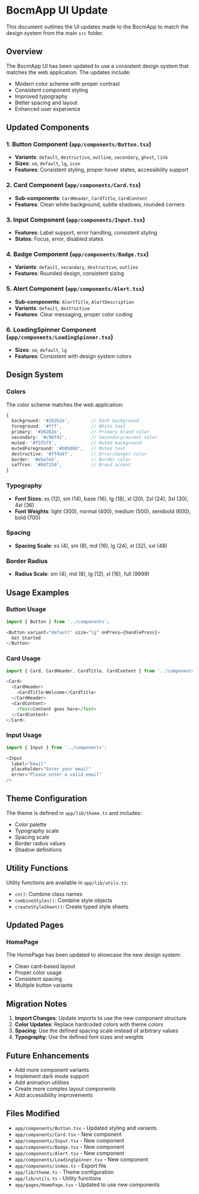 # BocmApp UI Update

This document outlines the UI updates made to the BocmApp to match the design system from the main `src` folder.

## Overview

The BocmApp UI has been updated to use a consistent design system that matches the web application. The updates include:

- Modern color scheme with proper contrast
- Consistent component styling
- Improved typography
- Better spacing and layout
- Enhanced user experience

## Updated Components

### 1. Button Component (`app/components/Button.tsx`)
- **Variants**: `default`, `destructive`, `outline`, `secondary`, `ghost`, `link`
- **Sizes**: `sm`, `default`, `lg`, `icon`
- **Features**: Consistent styling, proper hover states, accessibility support

### 2. Card Component (`app/components/Card.tsx`)
- **Sub-components**: `CardHeader`, `CardTitle`, `CardContent`
- **Features**: Clean white background, subtle shadows, rounded corners

### 3. Input Component (`app/components/Input.tsx`)
- **Features**: Label support, error handling, consistent styling
- **States**: Focus, error, disabled states

### 4. Badge Component (`app/components/Badge.tsx`)
- **Variants**: `default`, `secondary`, `destructive`, `outline`
- **Features**: Rounded design, consistent sizing

### 5. Alert Component (`app/components/Alert.tsx`)
- **Sub-components**: `AlertTitle`, `AlertDescription`
- **Variants**: `default`, `destructive`
- **Features**: Clear messaging, proper color coding

### 6. LoadingSpinner Component (`app/components/LoadingSpinner.tsx`)
- **Sizes**: `sm`, `default`, `lg`
- **Features**: Consistent with design system colors

## Design System

### Colors
The color scheme matches the web application:

```typescript
{
  background: '#262b2e',        // Dark background
  foreground: '#fff',           // White text
  primary: '#262b2e',           // Primary brand color
  secondary: '#c98f42',         // Secondary/accent color
  muted: '#f5f5f5',             // Muted background
  mutedForeground: '#b0b0b0',   // Muted text
  destructive: '#ff4d4f',       // Error/danger color
  border: '#e5e7eb',            // Border color
  saffron: '#8d7250',           // Brand accent
}
```

### Typography
- **Font Sizes**: xs (12), sm (14), base (16), lg (18), xl (20), 2xl (24), 3xl (30), 4xl (36)
- **Font Weights**: light (300), normal (400), medium (500), semibold (600), bold (700)

### Spacing
- **Spacing Scale**: xs (4), sm (8), md (16), lg (24), xl (32), xxl (48)

### Border Radius
- **Radius Scale**: sm (4), md (8), lg (12), xl (16), full (9999)

## Usage Examples

### Button Usage
```typescript
import { Button } from '../components';

<Button variant="default" size="lg" onPress={handlePress}>
  Get Started
</Button>
```

### Card Usage
```typescript
import { Card, CardHeader, CardTitle, CardContent } from '../components';

<Card>
  <CardHeader>
    <CardTitle>Welcome</CardTitle>
  </CardHeader>
  <CardContent>
    <Text>Content goes here</Text>
  </CardContent>
</Card>
```

### Input Usage
```typescript
import { Input } from '../components';

<Input 
  label="Email"
  placeholder="Enter your email"
  error="Please enter a valid email"
/>
```

## Theme Configuration

The theme is defined in `app/lib/theme.ts` and includes:
- Color palette
- Typography scale
- Spacing scale
- Border radius values
- Shadow definitions

## Utility Functions

Utility functions are available in `app/lib/utils.ts`:
- `cn()`: Combine class names
- `combineStyles()`: Combine style objects
- `createStyleSheet()`: Create typed style sheets

## Updated Pages

### HomePage
The HomePage has been updated to showcase the new design system:
- Clean card-based layout
- Proper color usage
- Consistent spacing
- Multiple button variants

## Migration Notes

1. **Import Changes**: Update imports to use the new component structure
2. **Color Updates**: Replace hardcoded colors with theme colors
3. **Spacing**: Use the defined spacing scale instead of arbitrary values
4. **Typography**: Use the defined font sizes and weights

## Future Enhancements

- Add more component variants
- Implement dark mode support
- Add animation utilities
- Create more complex layout components
- Add accessibility improvements

## Files Modified

- `app/components/Button.tsx` - Updated styling and variants
- `app/components/Card.tsx` - New component
- `app/components/Input.tsx` - New component
- `app/components/Badge.tsx` - New component
- `app/components/Alert.tsx` - New component
- `app/components/LoadingSpinner.tsx` - New component
- `app/components/index.ts` - Export file
- `app/lib/theme.ts` - Theme configuration
- `app/lib/utils.ts` - Utility functions
- `app/pages/HomePage.tsx` - Updated to use new components 